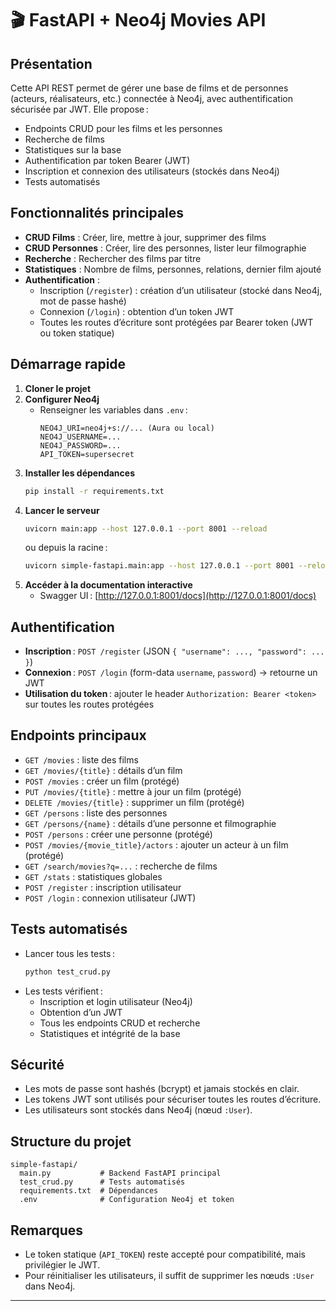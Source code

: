 # 🎬 FastAPI + Neo4j Movies API

## Présentation

Cette API REST permet de gérer une base de films et de personnes (acteurs, réalisateurs, etc.) connectée à Neo4j, avec authentification sécurisée par JWT. Elle propose :
- Endpoints CRUD pour les films et les personnes
- Recherche de films
- Statistiques sur la base
- Authentification par token Bearer (JWT)
- Inscription et connexion des utilisateurs (stockés dans Neo4j)
- Tests automatisés

## Fonctionnalités principales

- **CRUD Films** : Créer, lire, mettre à jour, supprimer des films
- **CRUD Personnes** : Créer, lire des personnes, lister leur filmographie
- **Recherche** : Rechercher des films par titre
- **Statistiques** : Nombre de films, personnes, relations, dernier film ajouté
- **Authentification** :
  - Inscription (`/register`) : création d’un utilisateur (stocké dans Neo4j, mot de passe hashé)
  - Connexion (`/login`) : obtention d’un token JWT
  - Toutes les routes d’écriture sont protégées par Bearer token (JWT ou token statique)

## Démarrage rapide

1. **Cloner le projet**
2. **Configurer Neo4j**
   - Renseigner les variables dans `.env` :
     ```
     NEO4J_URI=neo4j+s://... (Aura ou local)
     NEO4J_USERNAME=...
     NEO4J_PASSWORD=...
     API_TOKEN=supersecret
     ```
3. **Installer les dépendances**
   ```bash
   pip install -r requirements.txt
   ```
4. **Lancer le serveur**
   ```bash
   uvicorn main:app --host 127.0.0.1 --port 8001 --reload
   ```
   ou depuis la racine :
   ```bash
   uvicorn simple-fastapi.main:app --host 127.0.0.1 --port 8001 --reload
   ```
5. **Accéder à la documentation interactive**
   - Swagger UI : [http://127.0.0.1:8001/docs](http://127.0.0.1:8001/docs)

## Authentification

- **Inscription** : `POST /register` (JSON `{ "username": ..., "password": ... }`)
- **Connexion** : `POST /login` (form-data `username`, `password`) → retourne un JWT
- **Utilisation du token** : ajouter le header `Authorization: Bearer <token>` sur toutes les routes protégées

## Endpoints principaux

- `GET /movies` : liste des films
- `GET /movies/{title}` : détails d’un film
- `POST /movies` : créer un film (protégé)
- `PUT /movies/{title}` : mettre à jour un film (protégé)
- `DELETE /movies/{title}` : supprimer un film (protégé)
- `GET /persons` : liste des personnes
- `GET /persons/{name}` : détails d’une personne et filmographie
- `POST /persons` : créer une personne (protégé)
- `POST /movies/{movie_title}/actors` : ajouter un acteur à un film (protégé)
- `GET /search/movies?q=...` : recherche de films
- `GET /stats` : statistiques globales
- `POST /register` : inscription utilisateur
- `POST /login` : connexion utilisateur (JWT)

## Tests automatisés

- Lancer tous les tests :
  ```bash
  python test_crud.py
  ```
- Les tests vérifient :
  - Inscription et login utilisateur (Neo4j)
  - Obtention d’un JWT
  - Tous les endpoints CRUD et recherche
  - Statistiques et intégrité de la base

## Sécurité
- Les mots de passe sont hashés (bcrypt) et jamais stockés en clair.
- Les tokens JWT sont utilisés pour sécuriser toutes les routes d’écriture.
- Les utilisateurs sont stockés dans Neo4j (nœud `:User`).

## Structure du projet

```
simple-fastapi/
  main.py           # Backend FastAPI principal
  test_crud.py      # Tests automatisés
  requirements.txt  # Dépendances
  .env              # Configuration Neo4j et token
```

## Remarques
- Le token statique (`API_TOKEN`) reste accepté pour compatibilité, mais privilégier le JWT.
- Pour réinitialiser les utilisateurs, il suffit de supprimer les nœuds `:User` dans Neo4j.

---
